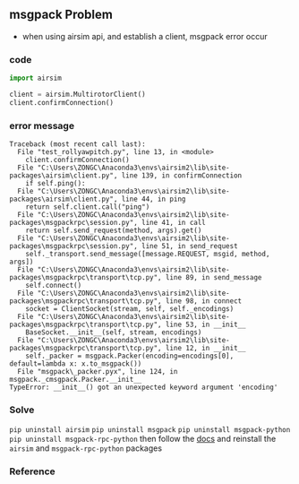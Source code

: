 ## msgpack Problem

- when using airsim api, and establish a client, msgpack error occur

### code 
```python
import airsim

client = airsim.MultirotorClient()
client.confirmConnection()
```



### error message
```
Traceback (most recent call last):
  File "test_rollyawpitch.py", line 13, in <module>
    client.confirmConnection()
  File "C:\Users\ZONGC\Anaconda3\envs\airsim2\lib\site-packages\airsim\client.py", line 139, in confirmConnection
    if self.ping():
  File "C:\Users\ZONGC\Anaconda3\envs\airsim2\lib\site-packages\airsim\client.py", line 44, in ping
    return self.client.call("ping")
  File "C:\Users\ZONGC\Anaconda3\envs\airsim2\lib\site-packages\msgpackrpc\session.py", line 41, in call
    return self.send_request(method, args).get()
  File "C:\Users\ZONGC\Anaconda3\envs\airsim2\lib\site-packages\msgpackrpc\session.py", line 51, in send_request
    self._transport.send_message([message.REQUEST, msgid, method, args])
  File "C:\Users\ZONGC\Anaconda3\envs\airsim2\lib\site-packages\msgpackrpc\transport\tcp.py", line 89, in send_message
    self.connect()
  File "C:\Users\ZONGC\Anaconda3\envs\airsim2\lib\site-packages\msgpackrpc\transport\tcp.py", line 98, in connect
    socket = ClientSocket(stream, self, self._encodings)
  File "C:\Users\ZONGC\Anaconda3\envs\airsim2\lib\site-packages\msgpackrpc\transport\tcp.py", line 53, in __init__
    BaseSocket.__init__(self, stream, encodings)
  File "C:\Users\ZONGC\Anaconda3\envs\airsim2\lib\site-packages\msgpackrpc\transport\tcp.py", line 12, in __init__
    self._packer = msgpack.Packer(encoding=encodings[0], default=lambda x: x.to_msgpack())
  File "msgpack\_packer.pyx", line 124, in msgpack._cmsgpack.Packer.__init__
TypeError: __init__() got an unexpected keyword argument 'encoding'
```

### Solve
`pip uninstall airsim`
`pip uninstall msgpack`
`pip uninstall msgpack-python`
`pip uninstall msgpack-rpc-python`
then follow the [docs](https://microsoft.github.io/AirSim/apis/) and reinstall the `airsim` and `msgpack-rpc-python` packages

### Reference
